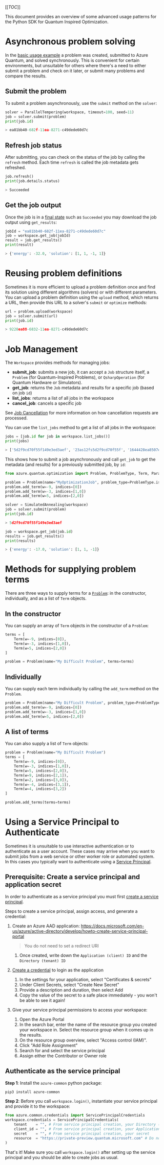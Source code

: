[[_TOC_]]

This document provides an overview of some advanced usage patterns for the Python SDK for Quantum Inspired Optimization.

# Asynchronous problem solving
In the [basic usage example](/Guides/Using-the-Python-SDK) a problem was created, submitted to Azure Quantum, and solved synchronously. This is convenient for certain environments, but unsuitable for others where there's a need to either submit a problem and check on it later, or submit many problems and compare the results.

## Submit the problem
To submit a problem asynchronously, use the `submit` method on the `solver`:
```py
solver = ParallelTempering(workspace, timeout=100, seed=11)
job = solver.submit(problem)
print(job.id)

> ea81bb40-682f-11ea-8271-c49dede60d7c
```

## Refresh job status
After submitting, you can check on the status of the job by calling the `refresh` method. Each time `refresh` is called the job metadata gets refreshed.
```py
job.refresh()
print(job.details.status)

> Succeeded
```

## Get the job output
Once the job is in a [final state](/Azure-Quantum-Overview#Job-Lifecycle) such as `Succeeded` you may download the job output using `get_results`:
```py
jobId = "ea81bb40-682f-11ea-8271-c49dede60d7c"
job = workspace.get_job(jobId)
result = job.get_results()
print(result)

> {'energy': -32.0, 'solution': [1, 1, -1, 1]}
```

# Reusing problem definitions
Sometimes it is more efficient to upload a problem definition once and find its solution using different algorithms (solvers) or with different parameters. You can upload a problem definition using the `upload` method, which returns a URL, then provide this URL to a solver's `submit` or `optimize` methods:

```py
url = problem.upload(workspace)
job = solver.submit(url)
print(job.id)

> 9228ea88-6832-11ea-8271-c49dede60d7c
```

# Job Management
The `Workspace` provides methods for managing jobs:
  * **submit_job**: submits a new job, it can accept a `Job` structure itself, a `Problem` (for Quantum-Inspired Problems), or `QsharpOperation` (for Quantum Hardware or Simulators).
  * **get_job**: returns the `Job` metadata and results for a specific job (based on job `id`)
  * **list_jobs**: returns a list of all jobs in the workspace
  * **cancel_job**: cancels a specific job


See [Job Cancellation](/Azure-Quantum-Overview#Job-Cancellation) for more information on how cancellation requests are processed.

You can use the `list_jobs` method to get a list of all jobs in the workspace:
```py
jobs = [job.id for job in workspace.list_jobs()]
print(jobs)

> ['5d2f9cd70f55f149e3ed3aef', '23as12fs5d2f9cd70f55f', '1644428ea8507edb7361']
```

This shows how to submit a job asynchronously and call `get_job` to get the metadata (and results) for a previously submitted job, by `id`: 

```py
from azure.quantum.optimization import Problem, ProblemType, Term, ParallelTempering, SimulatedAnnealing

problem = Problem(name="MyOptimizationJob", problem_type=ProblemType.ising)
problem.add_term(w=-9, indices=[0])
problem.add_term(w=-3, indices=[1,0])
problem.add_term(w=5, indices=[2,0])

solver = SimulatedAnnealing(workspace)
job = solver.submit(problem)
print(job.id)

> 5d2f9cd70f55f149e3ed3aef

job = workspace.get_job(job.id)
results = job.get_results()
print(results)

> {'energy': -17.0, 'solution': [1, 1, -1]}
```

# Methods for supplying problem terms
There are three ways to supply terms for a [`Problem`](/Reference/Python-SDK/Azure.Quantum.Optimization): in the constructor, individually, and as a list of `Term` objects.

## In the constructor
You can supply an array of `Term` objects in the constructor of a `Problem`:

```py
terms = [
    Term(w=-9, indices=[0]),
    Term(w=-3, indices=[1,0]),
    Term(w=5, indices=[2,0])
]

problem = Problem(name="My Difficult Problem", terms=terms)
```

## Individually
You can supply each term individually by calling the `add_term` method on the `Problem`.

```py
problem = Problem(name="My Difficult Problem", problem_type=ProblemType.ising)
problem.add_term(w=-9, indices=[0])
problem.add_term(w=-3, indices=[1,0])
problem.add_term(w=5, indices=[2,0])
```

## A list of terms
You can also supply a list of `Term` objects:

```py
problem = Problem(name="My Difficult Problem")
terms = [
    Term(w=-9, indices=[0]),
    Term(w=-3, indices=[1,0]),
    Term(w=5, indices=[2,0]),
    Term(w=9, indices=[2,1]),
    Term(w=2, indices=[3,0]),
    Term(w=-4, indices=[3,1]),
    Term(w=4, indices=[3,2])
]

problem.add_terms(terms=terms)
```

# Using a Service Principal to Authenticate
Sometimes it is unsuitable to use interactive authentication or to authenticate as a user account. These cases may arrive when you want to submit jobs from a web service or other worker role or automated system. In this cases you typically want to authenticate using a [Service Principal](https://docs.microsoft.com/en-us/azure/active-directory/develop/app-objects-and-service-principals).

## Prerequisite: Create a service principal and application secret
In order to authenticate as a service principal you must first [create a service principal](https://docs.microsoft.com/en-us/azure/active-directory/develop/howto-create-service-principal-portal).

Steps to create a service principal, assign access, and generate a credential:
1. Create an Azure AAD application: https://docs.microsoft.com/en-us/azure/active-directory/develop/howto-create-service-principal-portal
    > You do not need to set a redirect URI
    1. Once created, write down the `Application (client) ID` and the `Directory (tenant) ID`

1. [Create a credential](https://docs.microsoft.com/en-us/azure/active-directory/develop/howto-create-service-principal-portal#create-a-new-application-secret) to login as the application
    1. In the settings for your application, select "Certificates & secrets"
    1. Under Client Secrets, select "Create New Secret"
    1. Provide a description and duration, then select Add
    1. Copy the value of the secret to a safe place immediately - you won't be able to see it again!

1. Give your service principal permissions to access your workspace:
    1. Open the Azure Portal
    1. In the search bar, enter the name of the resource group you created your workspace in. Select the resource group when it comes up in the results.
    1. On the resource group overview, select "Access control (IAM)".
    1. Click "Add Role Assignment"
    1. Search for and select the service principal
    1. Assign either the Contributor or Owner role

## Authenticate as the service principal

**Step 1**: Install the `azure-common` python package:
```bash
pip3 install azure-common
```

**Step 2**: Before you call `workspace.login()`, instantiate your service principal and provide it to the workspace:
```python
from azure.common.credentials import ServicePrincipalCredentials
workspace.credentials = ServicePrincipalCredentials( 
    tenant    = "", # From service principal creation, your Directory (tenant) ID
    client_id = "", # From service principal creation, your Application (client) ID
    secret    = "", # From service principal creation, your secret
    resource  = "https://private-preview.quantum.microsoft.com" # Do not change! This is the resource you want to authenticate against - the Azure Quantum service
)
```

That's it! Make sure you call `workspace.login()` after setting up the service principal and you should be able to create jobs as usual.